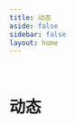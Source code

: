 ```yaml
---
title: 动态
aside: false
sidebar: false
layout: home
---
```


<br/>

# 动态


<CardLayout :cards="[
  {
    image: './/img/essay/card01.png',
    title: 'Vitepress卡片链接组件',
    description: '可以自定义图片标题描述以及标签等信息',
    tags: ['Vitepress美化', 'Vue'],
    link: '/essay/card'
  },
  {
    image: './/img/essay/wxs01.png',
    title: 'Vitepress关注微信公主号页面',
    description: '一个独立的页面 用来展示微信公众号二维码',
    tags: ['Vitepress美化', 'Vue'],
    link: '/essay/wxs'
  },
  {
    image: './/img/essay/livetext01.png',
    title: '实时共享文本框',
    description: '使用PHP语言编写的 用于一些不方便复制文本的地方',
    tags: ['小工具', 'PHP'],
    link: '/essay/livetext'
  },
  // {
  //   image: '/img/Test.jpg',
  //   title: '卡片标题',
  //   description: '这里是卡片的描述内容',
  //   tags: ['标签A', '标签B'],
  //   link: '#'
  // },
  // {
  //   image: '/img/Test.jpg',
  //   title: '卡片标题',
  //   description: '这里是卡片的描述内容',
  //   tags: ['标签A', '标签B'],
  //   link: '#'
  // },
  // {
  //   image: '/img/Test.jpg',
  //   title: '卡片标题',
  //   description: '这里是卡片的描述内容',
  //   tags: ['标签A', '标签B'],
  //   link: '#'
  // }
]" />
